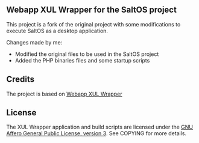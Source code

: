 Webapp XUL Wrapper for the SaltOS project
-----------------------------
This project is a fork of the original project with some modifications to execute SaltOS as a desktop application.

Changes made by me:
- Modified the original files to be used in the SaltOS project
- Added the PHP binaries files and some startup scripts

Credits
-----------------------------
The project is based on [Webapp XUL Wrapper](https://github.com/neam/webapp-xul-wrapper)

License
-----------------------------
The XUL Wrapper application and build scripts are licensed under the [GNU Affero General Public License, version 3](http://www.gnu.org/licenses/agpl-3.0.html). See COPYING for more details.
